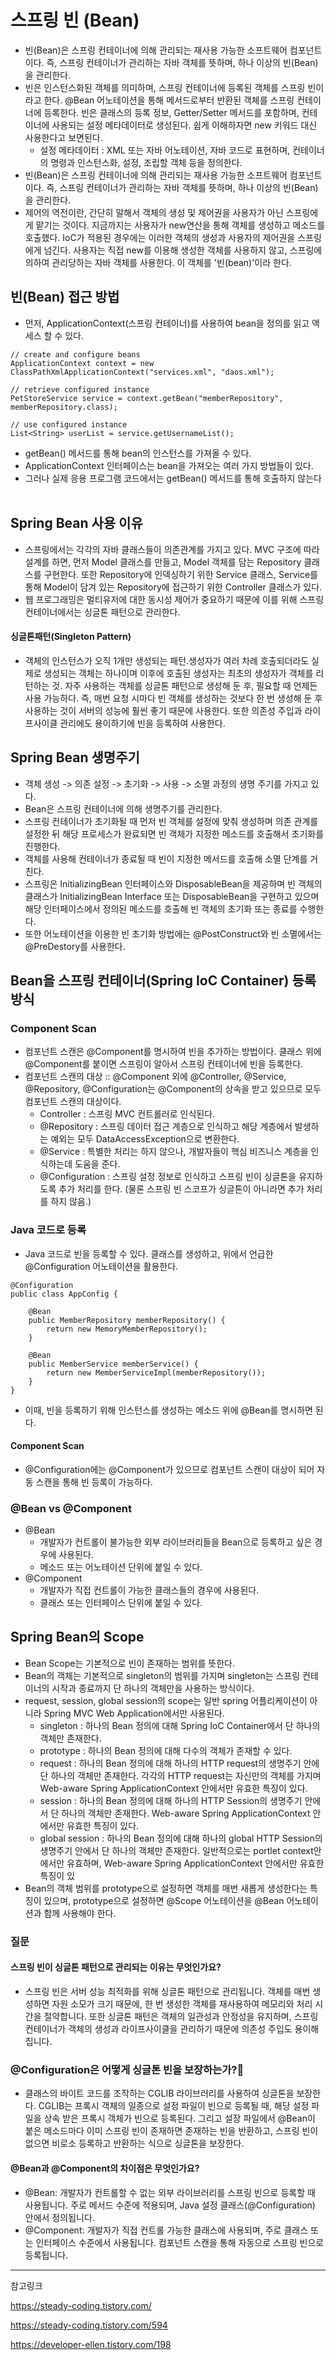 # 스프링 빈 (Bean)
- 빈(Bean)은 스프링 컨테이너에 의해 관리되는 재사용 가능한 소프트웨어 컴포넌트이다. 즉, 스프링 컨테이너가 관리하는 자바 객체를 뜻하며, 하나 이상의 빈(Bean)을 관리한다.
- 빈은 인스턴스화된 객체를 의미하며, 스프링 컨테이너에 등록된 객체를 스프링 빈이라고 한다. @Bean 어노테이션을 통해 메서드로부터 반환된 객체를 스프링 컨테이너에 등록한다. 빈은 클래스의 등록 정보, Getter/Setter 메서드를 포함하며, 컨테이너에 사용되는 설정 메타데이터로 생성된다. 쉽게 이해하자면 new 키워드 대신 사용한다고 보면된다. 
    - 설정 메타데이터 : XML 또는 자바 어노테이션, 자바 코드로 표현하며, 컨테이너의 명령과 인스턴스화, 설정, 조립할 객체 등을 정의한다.
- 빈(Bean)은 스프링 컨테이너에 의해 관리되는 재사용 가능한 소프트웨어 컴포넌트이다.  즉, 스프링 컨테이너가 관리하는 자바 객체를 뜻하며, 하나 이상의 빈(Bean)을 관리한다.
- 제어의 역전이란, 간단히 말해서 객체의 생성 및 제어권을 사용자가 아닌 스프링에게 맡기는 것이다. 지금까지는 사용자가 new연산을 통해 객체를 생성하고 메소드를 호출했다. IoC가 적용된 경우에는 이러한 객체의 생성과 사용자의 제어권을 스프링에게 넘긴다. 사용자는 직접 new를 이용해 생성한 객체를 사용하지 않고, 스프링에 의하여 관리당하는 자바 객체를 사용한다. 이 객체를 '빈(bean)'이라 한다.

## 빈(Bean) 접근 방법
- 먼저, ApplicationContext(스프링 컨테이너)를 사용하여 bean을 정의를 읽고 액세스 할 수 있다.
```
// create and configure beans
ApplicationContext context = new ClassPathXmlApplicationContext("services.xml", "daos.xml");

// retrieve configured instance
PetStoreService service = context.getBean("memberRepository", memberRepository.class);

// use configured instance
List<String> userList = service.getUsernameList();
```
- getBean() 메서드를 통해 bean의 인스턴스를 가져올 수 있다.
- ApplicationContext 인터페이스는 bean을 가져오는 여러 가지 방법들이 있다.
- 그러나 실제 응용 프로그램 코드에서는 getBean() 메서드를 통해 호출하지 않는다
 
## Spring Bean 사용 이유
- 스프링에서는 각각의 자바 클래스들이 의존관계를 가지고 있다. MVC 구조에 따라 설계를 하면, 먼저 Model 클래스를 만들고, Model 객체를 담는 Repository 클래스를 구현한다. 또한 Repository에 인덱싱하기 위한 Service 클래스, Service를 통해 Model이 담겨 있는 Repository에 접근하기 위한 Controller 클래스가 있다.
- 웹 프로그래밍은 멀티유저에 대한 동시성 제어가 중요하기 때문에 이를 위해 스프링 컨테이너에서는 싱글톤 패턴으로 관리한다.

#### 싱글톤패턴(Singleton Pattern)
- 객체의 인스턴스가 오직 1개만 생성되는 패턴.생성자가 여러 차례 호출되더라도 실제로 생성되는 객체는 하나이며 이후에 호출된 생성자는 최초의 생성자가 객체를 리턴하는 것. 자주 사용하는 객체를 싱글톤 패턴으로 생성해 둔 후, 필요할 때 언제든 사용 가능하다. 즉, 매번 요청 시마다 빈 객체를 생성하는 것보다 한 번 생성해 둔 후 사용하는 것이 서버의 성능에 훨씬 좋기 때문에 사용한다. 또한 의존성 주입과 라이프사이클 관리에도 용이하기에 빈을 등록하여 사용한다.

## Spring Bean 생명주기 
- 객체 생성 -> 의존 설정 -> 초기화 -> 사용 -> 소멸 과정의 생명 주기를 가지고 있다.
- Bean은 스프링 컨테이너에 의해 생명주기를 관리한다. 
- 스프링 컨테이너가 초기화될 때 먼저 빈 객체를 설정에 맞춰 생성하며 의존 관계를 설정한 뒤 해당 프로세스가 완료되면 빈 객체가 지정한 메소드를 호출해서 초기화를 진행한다.
- 객체를 사용해 컨테이너가 종료될 때 빈이 지정한 메서드를 호출해 소멸 단계를 거친다.
- 스프링은 InitializingBean 인터페이스와 DisposableBean을 제공하며 빈 객체의 클래스가 InitializingBean Interface 또는 DisposableBean을 구현하고 있으며 해당 인터페이스에서 정의된 메소드를 호출해 빈 객체의 초기화 또는 종료를 수행한다.
- 또한 어노테이션을 이용한 빈 초기화 방법에는 @PostConstruct와 빈 소멸에서는 @PreDestory를 사용한다.


## Bean을 스프링 컨테이너(Spring IoC Container) 등록 방식
### Component Scan
- 컴포넌트 스캔은 @Component를 명시하여 빈을 추가하는 방법이다. 클래스 위에 @Component를 붙이면 스프링이 알아서 스프링 컨테이너에 빈을 등록한다.
- 컴포넌트 스캔의 대상 :: @Component 외에 @Controller, @Service, @Repository, @Configuration는 @Component의 상속을 받고 있으므로 모두 컴포넌트 스캔의 대상이다.
    - Controller : 스프링 MVC 컨트롤러로 인식된다.
    - @Repository : 스프링 데이터 접근 계층으로 인식하고 해당 계층에서 발생하는 예외는 모두 DataAccessException으로 변환한다.
    - @Service : 특별한 처리는 하지 않으나, 개발자들이 핵심 비즈니스 계층을 인식하는데 도움을 준다.
    - @Configuration : 스프링 설정 정보로 인식하고 스프링 빈이 싱글톤을 유지하도록 추가 처리를 한다. (물론 스프링 빈 스코프가 싱글톤이 아니라면 추가 처리를 하지 않음.)

### Java 코드로 등록
- Java 코드로 빈을 등록할 수 있다. 클래스를 생성하고, 위에서 언급한 @Configuration 어노테이션을 활용한다.
```
@Configuration
public class AppConfig {

    @Bean
    public MemberRepository memberRepository() {
        return new MemoryMemberRepository();
    }

    @Bean
    public MemberService memberService() {
        return new MemberServiceImpl(memberRepository());
    }
}
```
- 이때, 빈을 등록하기 위해 인스턴스를 생성하는 메소드 위에 @Bean를 명시하면 된다.

#### Component Scan
- @Configuration에는 @Component가 있으므로 컴포넌트 스캔이 대상이 되어 자동 스캔을 통해 빈 등록이 가능하다.

### @Bean vs @Component
- @Bean
    - 개발자가 컨트롤이 불가능한 외부 라이브러리들을 Bean으로 등록하고 싶은 경우에 사용된다.
    - 메소드 또는 어노테이션 단위에 붙일 수 있다.
- @Component
    - 개발자가 직접 컨트롤이 가능한 클래스들의 경우에 사용된다.
    - 클래스 또는 인터페이스 단위에 붙일 수 있다.

## Spring Bean의 Scope
- Bean Scope는 기본적으로 빈이 존재하는 범위를 뜻한다.
- Bean의 객체는 기본적으로 singleton의 범위를 가지며 singleton는 스프링 컨테이너의 시작과 종료까지 단 하나의 객체만을 사용하는 방식이다.
- request, session, global session의 scope는 일반 spring 어플리케이션이 아니라 Spring MVC Web Application에서만 사용된다. 
    - singleton	: 하나의 Bean 정의에 대해 Spring IoC Container에서 단 하나의 객체만 존재한다.
    - prototype : 하나의 Bean 정의에 대해 다수의 객체가 존재할 수 있다.
    - request : 하나의 Bean 정의에 대해 하나의 HTTP request의 생명주기 안에 단 하나의 객체만 존재한다. 각각의 HTTP request는 자신만의 객체를 가지며 Web-aware Spring ApplicationContext 안에서만 유효한 특징이 있다.
    - session : 하나의 Bean 정의에 대해 하나의 HTTP Session의 생명주기 안에서 단 하나의 객체만 존재한다.  Web-aware Spring ApplicationContext 안에서만 유효한 특징이 있다.
    - global session : 하나의 Bean 정의에 대해 하나의 global HTTP Session의 생명주기 안에서 단 하나의 객체만 존재한다. 일반적으로는 portlet context안에서만 유효하며,  Web-aware Spring ApplicationContext 안에서만 유효한 특징이 있
- Bean의 객체 범위를 prototype으로 설정하면 객체를 매번 새롭게 생성한다는 특징이 있으며, prototype으로 설정하면 @Scope 어노테이션을 @Bean 어노테이션과 함께 사용해야 한다.

### 질문
#### 스프링 빈이 싱글톤 패턴으로 관리되는 이유는 무엇인가요?
- 스프링 빈은 서버 성능 최적화를 위해 싱글톤 패턴으로 관리됩니다. 객체를 매번 생성하면 자원 소모가 크기 때문에, 한 번 생성한 객체를 재사용하여 메모리와 처리 시간을 절약합니다. 또한 싱글톤 패턴은 객체의 일관성과 안정성을 유지하며, 스프링 컨테이너가 객체의 생성과 라이프사이클을 관리하기 때문에 의존성 주입도 용이해집니다.

### @Configuration은 어떻게 싱글톤 빈을 보장하는가?
- 클래스의 바이트 코드를 조작하는 CGLIB 라이브러리를 사용하여 싱글톤을 보장한다. CGLIB는 프록시 객체의 일종으로 설정 파일이 빈으로 등록될 때, 해당 설정 파일을 상속 받은 프록시 객체가 빈으로 등록된다. 그리고 설장 파일에서 @Bean이 붙은 메소드마다 이미 스프링 빈이 존재하면 존재하는 빈을 반환하고, 스프링 빈이 없으면 비로소 등록하고 반환하는 식으로 싱글톤을 보장한다.

#### @Bean과 @Component의 차이점은 무엇인가요?
- @Bean: 개발자가 컨트롤할 수 없는 외부 라이브러리를 스프링 빈으로 등록할 때 사용됩니다. 주로 메서드 수준에 적용되며, Java 설정 클래스(@Configuration) 안에서 정의됩니다.
- @Component: 개발자가 직접 컨트롤 가능한 클래스에 사용되며, 주로 클래스 또는 인터페이스 수준에서 사용됩니다. 컴포넌트 스캔을 통해 자동으로 스프링 빈으로 등록됩니다.


--- 

참고링크 

https://steady-coding.tistory.com/

https://steady-coding.tistory.com/594

https://developer-ellen.tistory.com/198